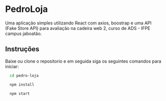 
# PedroLoja

Uma aplicação simples utilizando React com axios, boostrap e uma API (Fake Store API) para avaliação na cadeira web 2, curso de ADS - IFPE campus jaboatão.

## Instruções

Baixe ou clone o repositorio e em seguida siga os seguintes comandos para iniciar:

```bash
  cd pedro-loja
```
```bash
  npm install
```
```bash
  npm start
```


